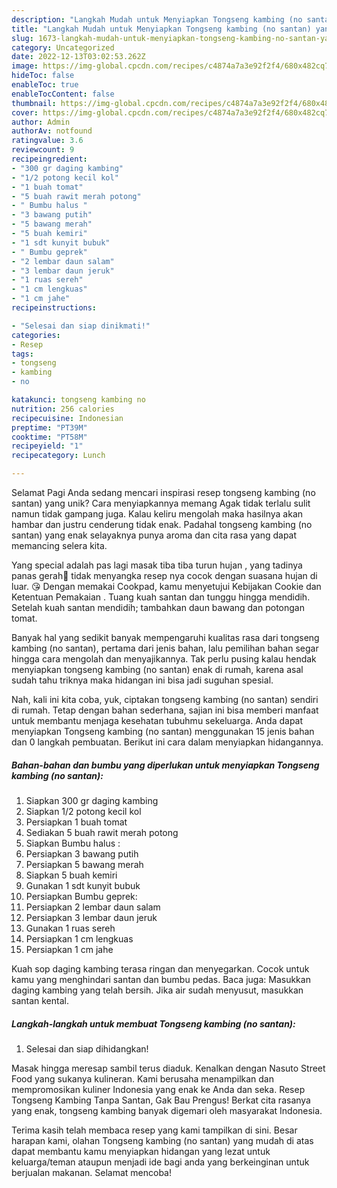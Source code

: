 ```yaml
---
description: "Langkah Mudah untuk Menyiapkan Tongseng kambing (no santan) yang Lezat Sekali, Enak"
title: "Langkah Mudah untuk Menyiapkan Tongseng kambing (no santan) yang Lezat Sekali, Enak"
slug: 1673-langkah-mudah-untuk-menyiapkan-tongseng-kambing-no-santan-yang-lezat-sekali-enak
category: Uncategorized
date: 2022-12-13T03:02:53.262Z
image: https://img-global.cpcdn.com/recipes/c4874a7a3e92f2f4/680x482cq70/tongseng-kambing-no-santan-foto-resep-utama.jpg
hideToc: false
enableToc: true
enableTocContent: false
thumbnail: https://img-global.cpcdn.com/recipes/c4874a7a3e92f2f4/680x482cq70/tongseng-kambing-no-santan-foto-resep-utama.jpg
cover: https://img-global.cpcdn.com/recipes/c4874a7a3e92f2f4/680x482cq70/tongseng-kambing-no-santan-foto-resep-utama.jpg
author: Admin
authorAv: notfound
ratingvalue: 3.6
reviewcount: 9
recipeingredient:
- "300 gr daging kambing"
- "1/2 potong kecil kol"
- "1 buah tomat"
- "5 buah rawit merah potong"
- " Bumbu halus "
- "3 bawang putih"
- "5 bawang merah"
- "5 buah kemiri"
- "1 sdt kunyit bubuk"
- " Bumbu geprek"
- "2 lembar daun salam"
- "3 lembar daun jeruk"
- "1 ruas sereh"
- "1 cm lengkuas"
- "1 cm jahe"
recipeinstructions:

- "Selesai dan siap dinikmati!"
categories:
- Resep
tags:
- tongseng
- kambing
- no

katakunci: tongseng kambing no 
nutrition: 256 calories
recipecuisine: Indonesian
preptime: "PT39M"
cooktime: "PT58M"
recipeyield: "1"
recipecategory: Lunch

---
```



Selamat Pagi Anda sedang mencari inspirasi resep tongseng kambing (no santan) yang unik? Cara menyiapkannya memang Agak tidak terlalu sulit namun tidak gampang juga. Kalau keliru mengolah maka hasilnya akan hambar dan justru cenderung tidak enak. Padahal tongseng kambing (no santan) yang enak selayaknya punya aroma dan cita rasa yang dapat memancing selera kita.


Yang special adalah pas lagi masak tiba tiba turun hujan , yang tadinya panas gerah🥵 tidak menyangka resep nya cocok dengan suasana hujan di luar. 😘 Dengan memakai Cookpad, kamu menyetujui Kebijakan Cookie dan Ketentuan Pemakaian . Tuang kuah santan dan tunggu hingga mendidih. Setelah kuah santan mendidih; tambahkan daun bawang dan potongan tomat.

Banyak hal yang sedikit banyak mempengaruhi kualitas rasa dari tongseng kambing (no santan), pertama dari jenis bahan, lalu pemilihan bahan segar hingga cara mengolah dan menyajikannya. Tak perlu pusing kalau hendak menyiapkan tongseng kambing (no santan) enak di rumah, karena asal sudah tahu triknya maka hidangan ini bisa jadi suguhan spesial.


Nah, kali ini kita coba, yuk, ciptakan tongseng kambing (no santan) sendiri di rumah. Tetap dengan bahan sederhana, sajian ini bisa memberi manfaat untuk membantu menjaga kesehatan tubuhmu sekeluarga. Anda dapat menyiapkan Tongseng kambing (no santan) menggunakan 15 jenis bahan dan 0 langkah pembuatan. Berikut ini cara dalam menyiapkan hidangannya.

<!--inarticleads1-->

##### Bahan-bahan dan bumbu yang diperlukan untuk menyiapkan Tongseng kambing (no santan):

1. Siapkan 300 gr daging kambing
1. Siapkan 1/2 potong kecil kol
1. Persiapkan 1 buah tomat
1. Sediakan 5 buah rawit merah potong
1. Siapkan  Bumbu halus :
1. Persiapkan 3 bawang putih
1. Persiapkan 5 bawang merah
1. Siapkan 5 buah kemiri
1. Gunakan 1 sdt kunyit bubuk
1. Persiapkan  Bumbu geprek:
1. Persiapkan 2 lembar daun salam
1. Persiapkan 3 lembar daun jeruk
1. Gunakan 1 ruas sereh
1. Persiapkan 1 cm lengkuas
1. Persiapkan 1 cm jahe


Kuah sop daging kambing terasa ringan dan menyegarkan. Cocok untuk kamu yang menghindari santan dan bumbu pedas. Baca juga: Masukkan daging kambing yang telah bersih. Jika air sudah menyusut, masukkan santan kental. 

<!--inarticleads2-->

##### Langkah-langkah untuk membuat Tongseng kambing (no santan):


1. Selesai dan siap dihidangkan!

Masak hingga meresap sambil terus diaduk. Kenalkan dengan Nasuto Street Food yang sukanya kulineran. Kami berusaha menampilkan dan mempromosikan kuliner Indonesia yang enak ke Anda dan seka. Resep Tongseng Kambing Tanpa Santan, Gak Bau Prengus! Berkat cita rasanya yang enak, tongseng kambing banyak digemari oleh masyarakat Indonesia. 

Terima kasih telah membaca resep yang kami tampilkan di sini. Besar harapan kami, olahan Tongseng kambing (no santan) yang mudah di atas dapat membantu kamu menyiapkan hidangan yang lezat untuk keluarga/teman ataupun menjadi ide bagi anda yang berkeinginan untuk berjualan makanan. Selamat mencoba!
